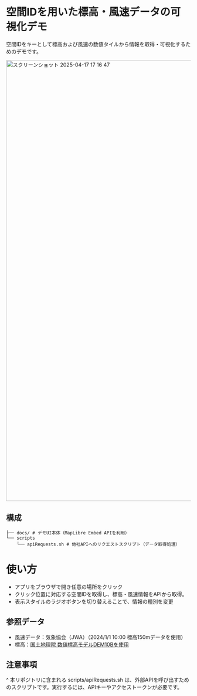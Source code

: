 # 空間IDを用いた標高・風速データの可視化デモ

空間IDをキーとして標高および風速の数値タイルから情報を取得・可視化するためのデモです。

<img width="1200" alt="スクリーンショット 2025-04-17 17 16 47" src="https://github.com/user-attachments/assets/e1583926-c560-401a-b9f5-cbc2b3865ca8" />

## 構成

```
├── docs/ # デモUI本体（MapLibre Embed APIを利用）
└── scripts
    └── apiRequests.sh # 他社APIへのリクエストスクリプト（データ取得処理）
```

# 使い方
- アプリをブラウザで開き任意の場所をクリック
- クリック位置に対応する空間IDを取得し、標高・風速情報をAPIから取得。
- 表示スタイルのラジオボタンを切り替えることで、情報の種別を変更

## 参照データ
- 風速データ：気象協会（JWA）（2024/1/1 10:00 標高150mデータを使用）
- 標高：[国土地理院 数値標高モデルDEM10Bを使用](https://service.gsi.go.jp/kiban/app/help/#digital_elevation_model)

## 注意事項
^ 本リポジトリに含まれる scripts/apiRequests.sh は、外部APIを呼び出すためのスクリプトです。実行するには、APIキーやアクセストークンが必要です。
